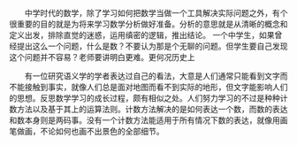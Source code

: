 &ensp;&ensp;&ensp;&ensp;中学时代的数学，除了学习如何把数学当做一个工具解决实际问题之外，有个很重要的目的就是为将来学习数学分析做好准备。分析的意思就是从清晰的概念和定义出发，排除直觉的迷惑，运用缜密的逻辑，推出结论。
一个中学生，如果曾经提出这么一个问题，什么是数？不要认为那是个无聊的问题。但学生要自己发现这个问题并不容易？老师要讲明白更难。更何况历史上

&ensp;&ensp;&ensp;&ensp;有一位研究语义学的学者表达过自己的看法，大意是人们通常只能看到文字而不能接触到事实，就像人们总是面对地图而看不到实际的地形，但文字能影响人们的思想。反思数学学习的成长过程，颇有相似之处。人们努力学习的不过是种种计数方法以及基于其上的运算法则。计数方法解决的是如何表达一个数，而数的表达和数本身则是两码事。没有一个计数方法能适用于所有情况下数的表达，就像用画笔做画，不论如何也画不出景色的全部细节。